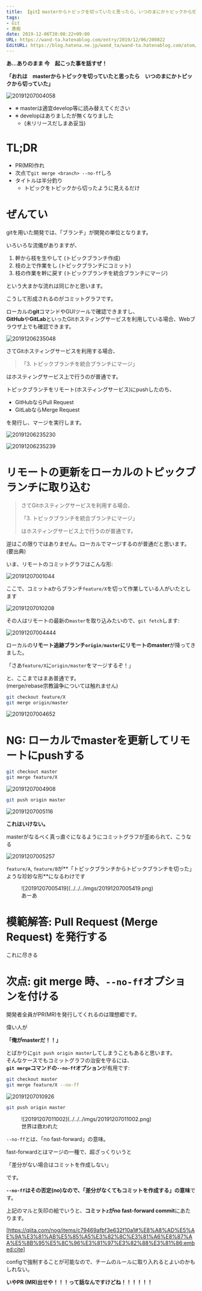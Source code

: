 ```yaml
---
title: 【git】masterからトピックを切っていたと思ったら、いつのまにかトピックから切っていた話【origin masterにpushするな】
tags:
- Git
- 愚痴
date: 2019-12-06T20:08:22+09:00
URL: https://wand-ta.hatenablog.com/entry/2019/12/06/200822
EditURL: https://blog.hatena.ne.jp/wand_ta/wand-ta.hatenablog.com/atom/entry/26006613477381730
---
```




**あ…ありのまま 今　起こった事を話すぜ！**

**「おれは　masterからトピックを切っていたと思ったら　いつのまにかトピックから切っていた」**

![20191207004058](../../../imgs/20191207004058.png)

- ※ masterは適宜develop等に読み替えてください  
- ※ developはありましたが無くなりました  
    - (未リリースだしまあ妥当)

# TL;DR

- PR(MR)作れ
- 次点で`git merge <branch> --no-ff`しろ
- タイトルは半分釣り
    - トピックをトピックから切ったように見えるだけ


# ぜんてい

gitを用いた開発では、「ブランチ」が開発の単位となります。

いろいろな流儀がありますが、

1. 幹から枝を生やして (トピックブランチ作成)
1. 枝の上で作業をし (トピックブランチにコミット)
1. 枝の作業を幹に戻す (トピックブランチを統合ブランチにマージ)

という大まかな流れは同じかと思います。

こうして形成されるのがコミットグラフです。

ローカルの**git**コマンドやGUIツールで確認できますし、  
**GitHub**や**GitLab**といったGitホスティングサービスを利用している場合、Webブラウザ上でも確認できます。

![20191206235048](../../../imgs/20191206235048.png)

さてGitホスティングサービスを利用する場合、

> 「3. トピックブランチを統合ブランチにマージ」

はホスティングサービス上で行うのが普通です。

トピックブランチをリモート(ホスティングサービス)にpushしたのち、

- GitHubならPull Request
- GitLabならMerge Request

を発行し、マージを実行します。


![20191206235230](../../../imgs/20191206235230.png)

![20191206235239](../../../imgs/20191206235239.png)


# リモートの更新をローカルのトピックブランチに取り込む

> さてGitホスティングサービスを利用する場合、
>
> 「3. トピックブランチを統合ブランチにマージ」
>
> はホスティングサービス上で行うのが普通です。

逆はこの限りではありません。ローカルでマージするのが普通だと思います。(要出典)

いま、リモートのコミットグラフはこんな形:

![20191207001044](../../../imgs/20191207001044.png)

ここで、コミットaからブランチ`feature/X`を切って作業している人がいたとします

![20191207010208](../../../imgs/20191207010208.png)


その人はリモートの最新の`master`を取り込みたいので、`git fetch`します:


![20191207004444](../../../imgs/20191207004444.png)


ローカルの**リモート追跡ブランチ`origin/master`**に**リモートのmaster**が降ってきました。

「さあ`feature/X`に`origin/master`をマージするぞ！」

と、ここまではまあ普通です。  
(merge/rebase宗教論争については触れません)


```sh
git checkout feature/X
git merge origin/master
```

![20191207004652](../../../imgs/20191207004652.png)


# NG: ローカルでmasterを更新してリモートにpushする

```sh
git checkout master
git merge feature/X
```

![20191207004908](../../../imgs/20191207004908.png)

```sh
git push origin master
```


![20191207005116](../../../imgs/20191207005116.png)


**これはいけない。**

masterがなるべく真っ直ぐになるようにコミットグラフが歪められて、こうなる


![20191207005257](../../../imgs/20191207005257.png)

`feature/A`, `feature/B`が**「トピックブランチからトピックブランチを切った」ような珍妙な形**になるわけです

<figure class="figure-image figure-image-fotolife" title="あーあ">![20191207005419](../../../imgs/20191207005419.png)<figcaption>あーあ</figcaption></figure>


# 模範解答: Pull Request (Merge Request) を発行する

これに尽きる

# 次点: git merge 時、`--no-ff`オプションを付ける

開発者全員がPR(MR)を発行してくれるのは理想郷です。

偉い人が

**「俺がmasterだ！！」**

とばかりに`git push origin master`してしまうこともあると思います。  
そんなケースでもコミットグラフの治安を守るには、  
**`git merge`コマンドの`--no-ff`オプション**が有用です:


```sh
git checkout master
git merge feature/X --no-ff
```

![20191207010926](../../../imgs/20191207010926.png)

```sh
git push origin master
```

<figure class="figure-image figure-image-fotolife" title="世界は救われた">![20191207011002](../../../imgs/20191207011002.png)<figcaption>世界は救われた</figcaption></figure>

`--no-ff`とは、「no fast-forward」の意味。

fast-forwardとはマージの一種で、超ざっくりいうと

「差分がない場合はコミットを作成しない」

です。

**`--no-ff`はその否定(no)なので、「差分がなくてもコミットを作成する」の意味**です。

上記のマルと矢印の絵でいうと、**コミット`z`がno fast-forward commit**にあたります。

[https://qiita.com/nog/items/c79469afbf3e632f10a1#%E8%A8%AD%E5%AE%9A%E3%81%AB%E5%85%A5%E3%82%8C%E3%81%A6%E8%87%AA%E5%8B%95%E5%8C%96%E3%81%97%E3%82%88%E3%81%86:embed:cite]

configで強制することが可能なので、チームのルールに取り入れるとよいのかもしれない。

**いやPR (MR)出せや！！！って話なんですけどね！！！！！！**
